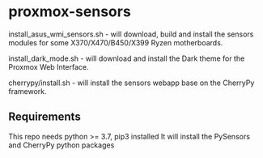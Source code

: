 # proxmox-sensors

install_asus_wmi_sensors.sh - will download, build and install the sensors modules for some X370/X470/B450/X399 Ryzen motherboards.

install_dark_mode.sh - will download and install the Dark theme for the Proxmox Web Interface.

cherrypy/install.sh - will install the sensors webapp base on the CherryPy framework.

## Requirements

This repo needs python >= 3.7, pip3 installed
It will install the PySensors and CherryPy python packages
